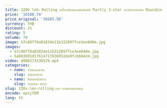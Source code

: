 ```yaml
---
title: 220V ไฟฟ้า Rolling เครื่องสแตนเลสแผ่นดัด Partly 3-star แกนรอบหลอด Rounding เครื่องมือแผ่นโลหะ ROLL FORMING
price: '10180.74'
price_original: '10283.58'
currency: THB
discount: 1%
rating: 5
volume: 70
image: S7c88f70a03834e11b31289ffce3ee040m.jpg
images:
  - S7c88f70a03834e11b31289ffce3ee040m.jpg
  - Sa603b91d17614717836952de9fcb684cH.jpg
video: 4000273336529.mp4
categories:
  - name: บ้านและสวน
    slug: านและสวน
  - name: สิ่งทอหน้าแรก
    slug: งทอหน-าแรก
slug: 220v-ไฟฟ-rolling-เคร-องสแตนเลสแผ
encode: opxjfbM
lang: th
---
```

  